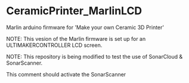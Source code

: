# CeramicPrinter_MarlinLCD
Marlin arduino firmware for 'Make your own Ceramic 3D Printer'

NOTE: This vesion of the Marlin firmware is set up for an ULTIMAKERCONTROLLER LCD screen.

NOTE: This repository is being modified to test the use of SonarCloud & SonarScanner.

This comment should activate the SonarScanner